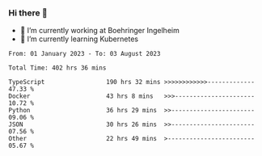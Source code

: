 ### Hi there 👋
- 🔭 I’m currently working at Boehringer Ingelheim
- 🌱 I’m currently learning Kubernetes

 
<!--START_SECTION:waka-->

```text
From: 01 January 2023 - To: 03 August 2023

Total Time: 402 hrs 36 mins

TypeScript                 190 hrs 32 mins >>>>>>>>>>>>-------------   47.33 %
Docker                     43 hrs 8 mins   >>>----------------------   10.72 %
Python                     36 hrs 29 mins  >>-----------------------   09.06 %
JSON                       30 hrs 26 mins  >>-----------------------   07.56 %
Other                      22 hrs 49 mins  >------------------------   05.67 %
```

<!--END_SECTION:waka-->

 
